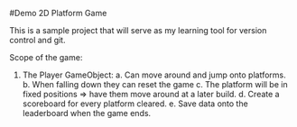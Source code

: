 #Demo 2D Platform Game

This is a sample project that will serve as my learning tool for version control and git.

Scope of the game:
1. The Player GameObject:
  a. Can move around and jump onto platforms.
  b. When falling down they can reset the game
  c. The platform will be in fixed positions => have them move around at a later build.
  d. Create a scoreboard for every platform cleared.
  e. Save data onto the leaderboard when the game ends.
  
